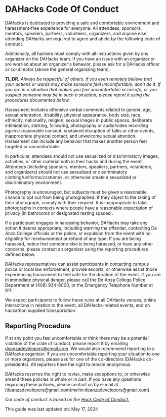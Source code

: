 # DAHacks Code Of Conduct

DAHacks is dedicated to providing a safe and comfortable environment and harassment-free experience for everyone. All attendees, sponsors, mentors, speakers, partners, volunteers, organizers, and anyone else attending DAHacks are required to agree and abide by the following code of conduct.

Additionally, all hackers must comply with all instructions given by any organizer on the DAHacks team. If you have an issue with an organizer or are worried about an organizer's behavior, please ask for a DAHacks officer or co-director (above the general organizing team).

**TL;DR.** _Always be respectful of others. If you even remotely believe that your actions or words may make someone feel uncomfortable, don’t do it. If you are in a situation that makes you feel uncomfortable or unsafe, or you suspect someone may be in such a situation, please report it using the procedures documented below._

Harassment includes offensive verbal comments related to gender, age, sexual orientation, disability, physical appearance, body size, race, ethnicity, nationality, religion, sexual images in public spaces, deliberate intimidation, stalking, following, photography or audio/video recording against reasonable consent, sustained disruption of talks or other events, inappropriate physical contact, and unwelcome sexual attention. Harassment can include any behavior that makes another person feel targeted or uncomfortable.

In particular, attendees should not use sexualized or discriminatory images, activities, or other material both in their hacks and during the event. Attendees (including sponsors, mentors, speakers, partners, volunteers, and organizers) should not use sexualized or discriminatory clothing/uniforms/costumes, or otherwise create a sexualized or discriminatory environment.

Photography is encouraged, but subjects must be given a reasonable chance to opt out from being photographed. If they object to the taking of their photograph, comply with their request. It is inappropriate to take photographs in contexts where people have a reasonable expectation of privacy (in bathrooms or designated resting spaces).

If a participant engages in harassing behavior, DAHacks may take any action it deems appropriate, including warning the offender, contacting De Anza College officials or the police, or expulsion from the event with no eligibility for reimbursement or refund of any type. If you are being harassed, notice that someone else is being harassed, or have any other concerns, please contact an organizer using the reporting procedures defined below.

DAHacks representatives can assist participants in contacting campus police or local law enforcement, provide escorts, or otherwise assist those experiencing harassment to feel safe for the duration of the event. If you are in immediate physical danger, please call the De Anza College Police Department at (408) 924-8000, or the Emergency Telephone Number at 911.

We expect participants to follow these rules at all DAHacks venues, online interactions in relation to the event, all DAHacks-related events, and on hackathon supplied transportation.

## Reporting Procedure

If at any point you feel uncomfortable or think there may be a potential violation of the code of conduct, please report it by emailing [deanzadevelopers@gmail.com](mailto:deanzadevelopers@gmail.com). We would also recommend reporting to a DAHacks organizer. If you are uncomfortable reporting your situation to one or more organizers, please ask for one of the co-directors (DAHacks co-presidents). All reporters have the right to remain anonymous.

DAHacks reserves the right to revise, make exceptions to, or otherwise amend these policies in whole or in part. If you have any questions regarding these policies, please contact us by e-mail at [deanzadevelopers@gmail.com(mailto:deanzadevelopers@gmail.com).

_Our code of conduct is based on the [Hack Code of Conduct.](http://hackcodeofconduct.org/)_

This guide was last updated on: May 17, 2024
